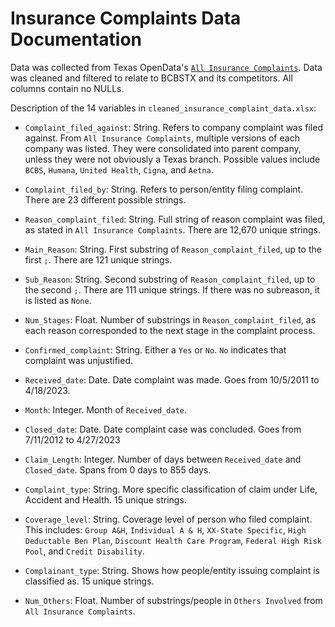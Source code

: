 # Insurance Complaints Data Documentation

Data was collected from Texas OpenData's [`All Insurance Complaints`](https://data.texas.gov/dataset/Insurance-complaints-All-data/ubdr-4uff). Data was cleaned and filtered to relate to BCBSTX and its competitors. All columns contain no NULLs. 

Description of the 14 variables in `cleaned_insurance_complaint_data.xlsx`:

- `Complaint_filed_against`: String. Refers to company complaint was filed against. From `All Insurance Complaints`, multiple versions of each company was listed. They were consolidated into parent company, unless they were not obviously a Texas branch. Possible values include `BCBS`, `Humana`, `United Health`, `Cigna`, and `Aetna`.

- `Complaint_filed_by`: String. Refers to person/entity filing complaint. There are 23 different possible strings. 

- `Reason_complaint_filed`: String. Full string of reason complaint was filed, as stated in `All Insurance Complaints`. There are 12,670 unique strings.

- `Main_Reason`: String. First substring of `Reason_complaint_filed`, up to the first `;`. There are 121 unique strings. 

- `Sub_Reason`: String. Second substring of `Reason_complaint_filed`, up to the second `;`. There are 111 unique strings. If there was no subreason, it is listed as `None`.

- `Num_Stages`: Float. Number of substrings in `Reason_complaint_filed`, as each reason corresponded to the next stage in the complaint process. 

- `Confirmed_complaint`: String. Either a `Yes` or `No`. `No` indicates that complaint was unjustified.

- `Received_date`: Date. Date complaint was made. Goes from 10/5/2011 to 4/18/2023.

- `Month`: Integer. Month of `Received_date`.

- `Closed_date`: Date. Date complaint case was concluded. Goes from 7/11/2012 to 4/27/2023

- `Claim_Length`: Integer. Number of days between `Received_date` and `Closed_date`. Spans from 0 days to 855 days.

- `Complaint_type`: String. More specific classification of claim under Life, Accident and Health. 15 unique strings. 

- `Coverage_level`: String. Coverage level of person who filed complaint. This includes: `Group A&H`, `Individual A & H`, `XX-State Specific`, `High Deductable Ben Plan`, `Discount Health Care Program`, `Federal High Risk Pool`, and `Credit Disability`.

- `Complainant_type`: String. Shows how people/entity issuing complaint is classified as. 15 unique strings.

- `Num_Others`: Float. Number of substrings/people in `Others Involved` from `All Insurance Complaints`.
